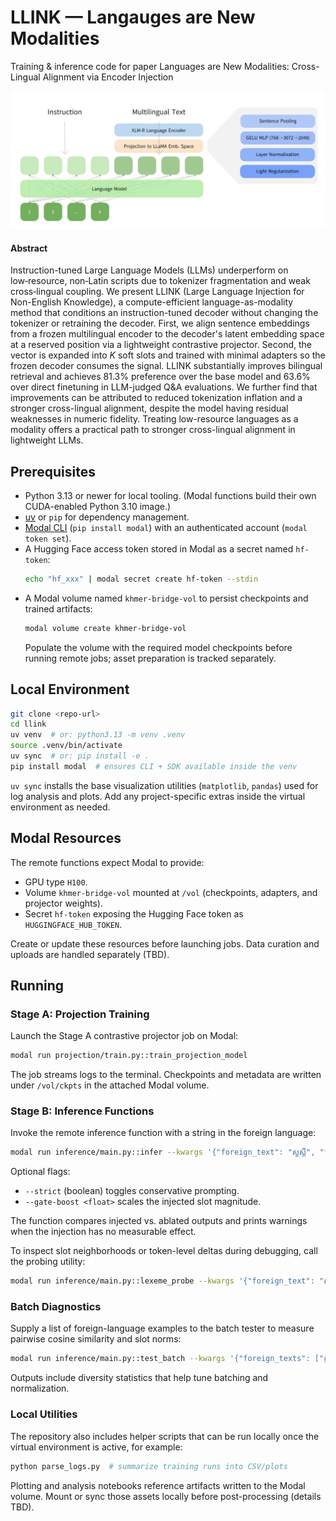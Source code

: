 # LLINK — Langauges are New Modalities

Training & inference code for paper Languages are New Modalities: Cross-Lingual Alignment via Encoder Injection

![LLINK Architecture](images/architecture.png)

#### Abstract

Instruction-tuned Large Language Models (LLMs) underperform on low‑resource, non‑Latin scripts due to tokenizer fragmentation and weak cross‑lingual coupling. We present LLINK (Large Language Injection for Non-English Knowledge), a compute-efficient language-as-modality method that conditions an instruction-tuned decoder without changing the tokenizer or retraining the decoder. First, we align sentence embeddings from a frozen multilingual encoder to the decoder's latent embedding space at a reserved position via a lightweight contrastive projector. Second, the vector is expanded into $K$ soft slots and trained with minimal adapters so the frozen decoder consumes the signal. LLINK substantially improves bilingual retrieval and achieves 81.3\% preference over the base model and 63.6\% over direct finetuning in LLM-judged Q\&A evaluations. We further find that improvements can be attributed to reduced tokenization inflation and a stronger cross-lingual alignment, despite the model having residual weaknesses in numeric fidelity. Treating low-resource languages as a modality offers a practical path to stronger cross-lingual alignment in lightweight LLMs.

## Prerequisites

- Python 3.13 or newer for local tooling. (Modal functions build their own CUDA-enabled Python 3.10 image.)
- [uv](https://docs.astral.sh/uv/) or `pip` for dependency management.
- [Modal CLI](https://modal.com/docs/guide/cli) (`pip install modal`) with an authenticated account (`modal token set`).
- A Hugging Face access token stored in Modal as a secret named `hf-token`:
  ```bash
  echo "hf_xxx" | modal secret create hf-token --stdin
  ```
- A Modal volume named `khmer-bridge-vol` to persist checkpoints and trained artifacts:
  ```bash
  modal volume create khmer-bridge-vol
  ```
  Populate the volume with the required model checkpoints before running remote jobs; asset preparation is tracked separately.

## Local Environment

```bash
git clone <repo-url>
cd llink
uv venv  # or: python3.13 -m venv .venv
source .venv/bin/activate
uv sync  # or: pip install -e .
pip install modal  # ensures CLI + SDK available inside the venv
```

`uv sync` installs the base visualization utilities (`matplotlib`, `pandas`) used for log analysis and plots. Add any project-specific extras inside the virtual environment as needed.

## Modal Resources

The remote functions expect Modal to provide:

- GPU type `H100`.
- Volume `khmer-bridge-vol` mounted at `/vol` (checkpoints, adapters, and projector weights).
- Secret `hf-token` exposing the Hugging Face token as `HUGGINGFACE_HUB_TOKEN`.

Create or update these resources before launching jobs. Data curation and uploads are handled separately (TBD).

## Running

### Stage A: Projection Training

Launch the Stage A contrastive projector job on Modal:

```bash
modal run projection/train.py::train_projection_model
```

The job streams logs to the terminal. Checkpoints and metadata are written under `/vol/ckpts` in the attached Modal volume.

### Stage B: Inference Functions

Invoke the remote inference function with a string in the foreign language:

```bash
modal run inference/main.py::infer --kwargs '{"foreign_text": "សួស្តី", "task_type": "translate_to_english"}'
```

Optional flags:

- `--strict` (boolean) toggles conservative prompting.
- `--gate-boost <float>` scales the injected slot magnitude.

The function compares injected vs. ablated outputs and prints warnings when the injection has no measurable effect.

To inspect slot neighborhoods or token-level deltas during debugging, call the probing utility:

```bash
modal run inference/main.py::lexeme_probe --kwargs '{"foreign_text": "សួស្តី"}'
```

### Batch Diagnostics

Supply a list of foreign-language examples to the batch tester to measure pairwise cosine similarity and slot norms:

```bash
modal run inference/main.py::test_batch --kwargs '{"foreign_texts": ["ខ្ញុំស្រឡាញ់ភាសាខ្មែរ", "សួស្តី"]}'
```

Outputs include diversity statistics that help tune batching and normalization.

### Local Utilities

The repository also includes helper scripts that can be run locally once the virtual environment is active, for example:

```bash
python parse_logs.py  # summarize training runs into CSV/plots
```

Plotting and analysis notebooks reference artifacts written to the Modal volume. Mount or sync those assets locally before post-processing (details TBD).
